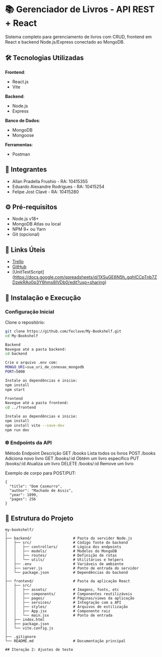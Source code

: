 # 📚 Gerenciador de Livros - API REST + React

Sistema completo para gerenciamento de livros com CRUD, frontend em React e backend Node.js/Express conectado ao MongoDB.

## 🛠️ Tecnologias Utilizadas

**Frontend**:  
- React.js  
- Vite  

**Backend**:  
- Node.js  
- Express  

**Banco de Dados**:  
- MongoDB  
- Mongoose  

**Ferramentas**:  
- Postman  

## 👥 Integrantes

- Allan Pradella Frushio - RA: 10415355  
- Eduardo Alexandre Rodrigues - RA: 10415254  
- Felipe Jost Clavé - RA: 10415280  

## ⚙️ Pré-requisitos

- Node.js v18+  
- MongoDB Atlas ou local  
- NPM 9+ ou Yarn  
- Git (opcional)  

## 🔗 Links Úteis

- [Trello](https://trello.com/b/otSNx0gx/gerenciador-de-livros-api-rest-react)  
- [GitHub](https://github.com/feclave/My-Bookshelf)  
- [UnitTestScript] (https://docs.google.com/spreadsheets/d/1XSuGE6N5h_gqhlCCpTnb7ZDzekRAo0p3Y6hms8IVDb0/edit?usp=sharing)

## 🚀 Instalação e Execução

### Configuração Inicial

Clone o repositório:

```bash
git clone https://github.com/feclave/My-Bookshelf.git
cd My-Bookshelf

Backend
Navegue até a pasta backend:
cd backend

Crie o arquivo .env com:
MONGO_URI=sua_uri_de_conexao_mongodb
PORT=5000

Instale as dependências e inicie:
npm install
npm start

Frontend
Navegue até a pasta frontend:
cd ../frontend

Instale as dependências e inicie:
npm install
npm install vite --save-dev
npm run dev
```

### 🌐 Endpoints da API
Método	Endpoint	Descrição
GET	/books	Lista todos os livros
POST	/books	Adiciona novo livro
GET	/books/:id	Obtém um livro específico
PUT	/books/:id	Atualiza um livro
DELETE	/books/:id	Remove um livro

Exemplo de corpo para POST/PUT:
```text
{
  "title": "Dom Casmurro",
  "author": "Machado de Assis",
  "year": 1899,
  "pages": 256
}
```

## 📂 Estrutura do Projeto

```text
my-bookshelf/
│
├── backend/                   # Pasta do servidor Node.js
│   ├── src/                   # Código fonte do backend
│   │   ├── controllers/       # Lógica dos endpoints
│   │   ├── models/            # Modelos do MongoDB
│   │   ├── routes/            # Definição de rotas
│   │   └── utils/             # Utilitários e helpers
│   ├── .env                   # Variáveis de ambiente
│   ├── server.js              # Ponto de entrada do servidor
│   └── package.json           # Dependências do backend
│
├── frontend/                  # Pasta da aplicação React
│   ├── src/
│   │   ├── assets/            # Imagens, fonts, etc
│   │   ├── components/        # Componentes reutilizáveis
│   │   ├── pages/             # Páginas/views da aplicação
│   │   ├── services/          # Integração com a API
│   │   ├── styles/            # Arquivos de estilização
│   │   ├── App.jsx            # Componente raiz
│   │   └── main.jsx           # Ponto de entrada
│   ├── index.html
│   ├── package.json
│   └── vite.config.js
│
├── .gitignore
└── README.md                  # Documentação principal

## Iteração 2: Ajustes de teste
```
